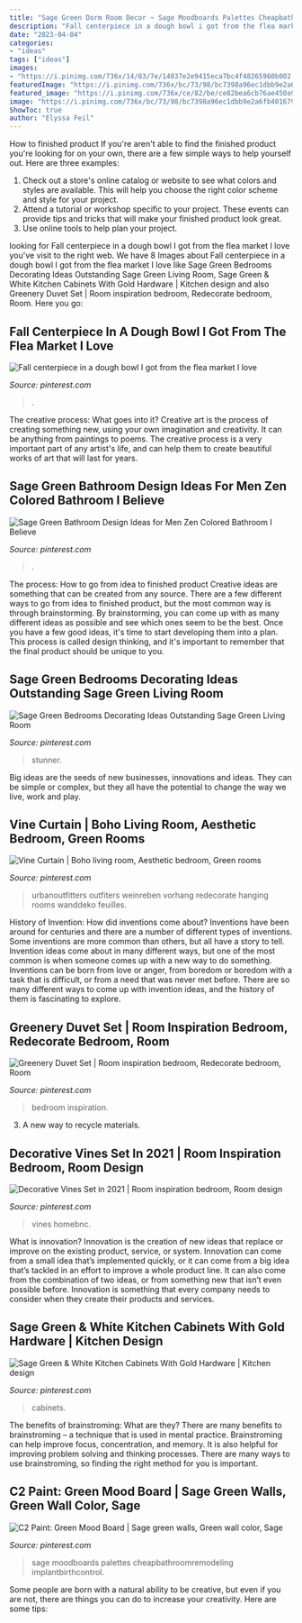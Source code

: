 ```yaml
---
title: "Sage Green Dorm Room Decor ~ Sage Moodboards Palettes Cheapbathroomremodeling Implantbirthcontrol"
description: "Fall centerpiece in a dough bowl i got from the flea market i love"
date: "2023-04-04"
categories:
- "ideas"
tags: ["ideas"]
images:
- "https://i.pinimg.com/736x/14/83/7e/14837e2e9415eca7bc4f48265960b002.jpg"
featuredImage: "https://i.pinimg.com/736x/bc/73/98/bc7398a96ec1dbb9e2a6fb401679f5ab.jpg"
featured_image: "https://i.pinimg.com/736x/ce/82/be/ce82bea6cb76ae450a92fdbb5ad13030.jpg"
image: "https://i.pinimg.com/736x/bc/73/98/bc7398a96ec1dbb9e2a6fb401679f5ab.jpg"
ShowToc: true
author: "Elyssa Feil"
---
```



How to finished product
If you're aren't able to find the finished product you're looking for on your own, there are a few simple ways to help yourself out. Here are three examples: 
1. Check out a store's online catalog or website to see what colors and styles are available. This will help you choose the right color scheme and style for your project.
2. Attend a tutorial or workshop specific to your project. These events can provide tips and tricks that will make your finished product look great.
3. Use online tools to help plan your project.

	

		
looking for Fall centerpiece in a dough bowl I got from the flea market I love you've visit to the right web. We have 8 Images about Fall centerpiece in a dough bowl I got from the flea market I love like Sage Green Bedrooms Decorating Ideas Outstanding Sage Green Living Room, Sage Green &amp; White Kitchen Cabinets With Gold Hardware | Kitchen design and also Greenery Duvet Set | Room inspiration bedroom, Redecorate bedroom, Room. Here you go:
		
    
## Fall Centerpiece In A Dough Bowl I Got From The Flea Market I Love

<img loading=lazy src="https://i.pinimg.com/originals/d5/8e/ad/d58eadd010fcb5d05d45e09b586b1ae2.jpg" onerror="this.onerror=null;this.src='https://tse4.mm.bing.net/th?id=OIP.2XKLA5nqOj0IWFHRLjEYQAHaJ4&amp;pid=15.1';" alt="Fall centerpiece in a dough bowl I got from the flea market I love">

_Source: pinterest.com_

>. 

	

The creative process: What goes into it?
Creative art is the process of creating something new, using your own imagination and creativity. It can be anything from paintings to poems. The creative process is a very important part of any artist's life, and can help them to create beautiful works of art that will last for years.

    
## Sage Green Bathroom Design Ideas For Men Zen Colored Bathroom I Believe

<img loading=lazy src="https://i.pinimg.com/736x/40/72/58/407258acbbfda208521085ad53a41caa.jpg" onerror="this.onerror=null;this.src='https://tse1.mm.bing.net/th?id=OIP.DOwmkqeuM9Zuxeamh6a-hAHaLH&amp;pid=15.1';" alt="Sage Green Bathroom Design Ideas for Men Zen Colored Bathroom I Believe">

_Source: pinterest.com_

>. 

	

The process: How to go from idea to finished product
Creative ideas are something that can be created from any source. There are a few different ways to go from idea to finished product, but the most common way is through brainstorming. By brainstorming, you can come up with as many different ideas as possible and see which ones seem to be the best. Once you have a few good ideas, it's time to start developing them into a plan. This process is called design thinking, and it's important to remember that the final product should be unique to you.

    
## Sage Green Bedrooms Decorating Ideas Outstanding Sage Green Living Room

<img loading=lazy src="https://i.pinimg.com/736x/14/83/7e/14837e2e9415eca7bc4f48265960b002.jpg" onerror="this.onerror=null;this.src='https://tse3.mm.bing.net/th?id=OIP.vdwqqRzWkcuBS2Ex_mWTcAHaLH&amp;pid=15.1';" alt="Sage Green Bedrooms Decorating Ideas Outstanding Sage Green Living Room">

_Source: pinterest.com_

>stunner. 

	

Big ideas are the seeds of new businesses, innovations and ideas. They can be simple or complex, but they all have the potential to change the way we live, work and play.

    
## Vine Curtain | Boho Living Room, Aesthetic Bedroom, Green Rooms

<img loading=lazy src="https://i.pinimg.com/736x/ce/82/be/ce82bea6cb76ae450a92fdbb5ad13030.jpg" onerror="this.onerror=null;this.src='https://tse4.mm.bing.net/th?id=OIP.Ew1Qmb8SUEfZFX_vQZ1vpQHaLH&amp;pid=15.1';" alt="Vine Curtain | Boho living room, Aesthetic bedroom, Green rooms">

_Source: pinterest.com_

>urbanoutfitters outfiters weinreben vorhang redecorate hanging rooms wanddeko feuilles. 

	

History of Invention: How did inventions come about?
Inventions have been around for centuries and there are a number of different types of inventions. Some inventions are more common than others, but all have a story to tell. Invention ideas come about in many different ways, but one of the most common is when someone comes up with a new way to do something. Inventions can be born from love or anger, from boredom or boredom with a task that is difficult, or from a need that was never met before. There are so many different ways to come up with invention ideas, and the history of them is fascinating to explore.

    
## Greenery Duvet Set | Room Inspiration Bedroom, Redecorate Bedroom, Room

<img loading=lazy src="https://i.pinimg.com/736x/ab/b2/5b/abb25bf68913b8c2ccbf87dceca5bdb7.jpg" onerror="this.onerror=null;this.src='https://tse4.mm.bing.net/th?id=OIP.6pSEl2kX2am-a8lm6M9ODwHaLH&amp;pid=15.1';" alt="Greenery Duvet Set | Room inspiration bedroom, Redecorate bedroom, Room">

_Source: pinterest.com_

>bedroom inspiration. 

	

3. A new way to recycle materials.

    
## Decorative Vines Set In 2021 | Room Inspiration Bedroom, Room Design

<img loading=lazy src="https://i.pinimg.com/736x/bc/73/98/bc7398a96ec1dbb9e2a6fb401679f5ab.jpg" onerror="this.onerror=null;this.src='https://tse1.mm.bing.net/th?id=OIP.i9d76uBZfGSHYVMD3IS7EgHaLG&amp;pid=15.1';" alt="Decorative Vines Set in 2021 | Room inspiration bedroom, Room design">

_Source: pinterest.com_

>vines homebnc. 

	

What is innovation?
Innovation is the creation of new ideas that replace or improve on the existing product, service, or system. Innovation can come from a small idea that’s implemented quickly, or it can come from a big idea that’s tackled in an effort to improve a whole product line. It can also come from the combination of two ideas, or from something new that isn’t even possible before. Innovation is something that every company needs to consider when they create their products and services.

    
## Sage Green &amp; White Kitchen Cabinets With Gold Hardware | Kitchen Design

<img loading=lazy src="https://i.pinimg.com/736x/fa/01/09/fa0109f1431ef6c7eeb9cf443dc2e8e5.jpg" onerror="this.onerror=null;this.src='https://tse1.mm.bing.net/th?id=OIP.XPZq0I4Ty7v4Q6TvX2JpIwHaLA&amp;pid=15.1';" alt="Sage Green &amp; White Kitchen Cabinets With Gold Hardware | Kitchen design">

_Source: pinterest.com_

>cabinets. 

	

The benefits of brainstroming: What are they?
There are many benefits to brainstroming – a technique that is used in mental practice. Brainstroming can help improve focus, concentration, and memory. It is also helpful for improving problem solving and thinking processes. There are many ways to use brainstroming, so finding the right method for you is important.

    
## C2 Paint: Green Mood Board | Sage Green Walls, Green Wall Color, Sage

<img loading=lazy src="https://i.pinimg.com/736x/b6/9a/00/b69a0033f895136641633d068e5f4649.jpg" onerror="this.onerror=null;this.src='https://tse3.mm.bing.net/th?id=OIP.4bjBtAUbORcbXVpugd_HswAAAA&amp;pid=15.1';" alt="C2 Paint: Green Mood Board | Sage green walls, Green wall color, Sage">

_Source: pinterest.com_

>sage moodboards palettes cheapbathroomremodeling implantbirthcontrol. 

	

Some people are born with a natural ability to be creative, but even if you are not, there are things you can do to increase your creativity. Here are some tips:

